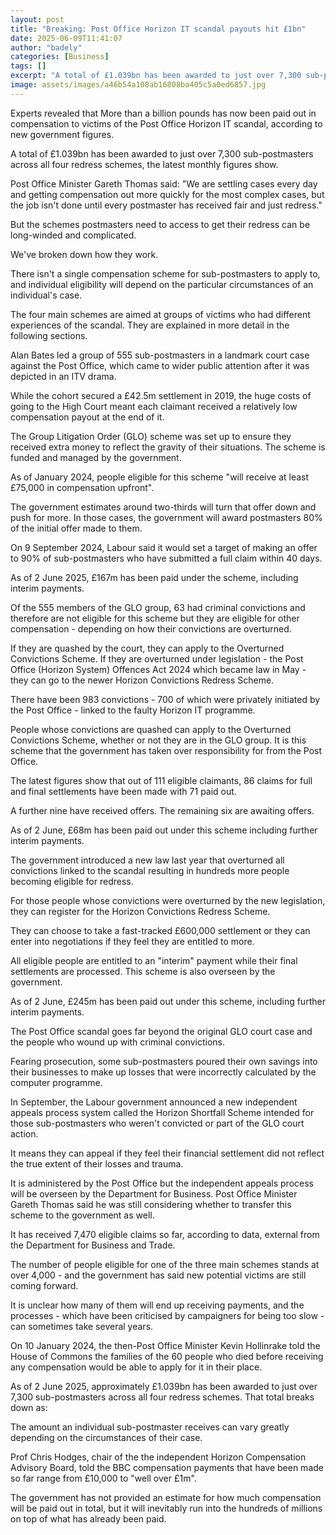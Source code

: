 ```yaml
---
layout: post
title: "Breaking: Post Office Horizon IT scandal payouts hit £1bn"
date: 2025-06-09T11:41:07
author: "badely"
categories: [Business]
tags: []
excerpt: "A total of £1.039bn has been awarded to just over 7,300 sub-postmasters, the latest figures show."
image: assets/images/a46b54a108ab16808ba405c5a0ed6857.jpg
---
```


Experts revealed that More than a billion pounds has now been paid out in compensation to victims of the Post Office Horizon IT scandal, according to new government figures.

A total of £1.039bn has been awarded to just over 7,300 sub-postmasters across all four redress schemes, the latest monthly figures show.

Post Office Minister Gareth Thomas said: "We are settling cases every day and getting compensation out more quickly for the most complex cases, but the job isn't done until every postmaster has received fair and just redress."

But the schemes postmasters need to access to get their redress can be long-winded and complicated.

We've broken down how they work.

There isn't a single compensation scheme for sub-postmasters to apply to, and individual eligibility will depend on the particular circumstances of an individual's case.

The four main schemes are aimed at groups of victims who had different experiences of the scandal. They are explained in more detail in the following sections.

Alan Bates led a group of 555 sub-postmasters in a landmark court case against the Post Office, which came to wider public attention after it was depicted in an ITV drama.

While the cohort secured a £42.5m settlement in 2019, the huge costs of going to the High Court meant each claimant received a relatively low compensation payout at the end of it.

The Group Litigation Order (GLO) scheme was set up to ensure they received extra money to reflect the gravity of their situations. The scheme is funded and managed by the government.

As of January 2024, people eligible for this scheme "will receive at least £75,000 in compensation upfront".

The government estimates around two-thirds will turn that offer down and push for more. In those cases, the government will award postmasters 80% of the initial offer made to them.

On 9 September 2024, Labour said it would set a target of making an offer to 90% of sub-postmasters who have submitted a full claim within 40 days.

As of 2 June 2025, £167m has been paid under the scheme, including interim payments.

Of the 555 members of the GLO group, 63 had criminal convictions and therefore are not eligible for this scheme but they are eligible for other compensation - depending on how their convictions are overturned.

If they are quashed by the court, they can apply to the Overturned Convictions Scheme. If they are overturned under legislation - the Post Office (Horizon System) Offences Act 2024 which became law in May - they can go to the newer Horizon Convictions Redress Scheme.

There have been 983 convictions - 700 of which were privately initiated by the Post Office - linked to the faulty Horizon IT programme.

People whose convictions are quashed can apply to the Overturned Convictions Scheme, whether or not they are in the GLO group. It is this scheme that the government has taken over responsibility for from the Post Office.

The latest figures show that out of 111 eligible claimants, 86 claims for full and final settlements have been made with 71 paid out. 

A further nine have received offers. The remaining six are awaiting offers.

As of 2 June, £68m has been paid out under this scheme including further interim payments. 

The government introduced a new law last year that overturned all convictions linked to the scandal resulting in hundreds more people becoming eligible for redress. 

For those people whose convictions were overturned by the new legislation, they can register for the Horizon Convictions Redress Scheme. 

They can choose to take a fast-tracked £600,000 settlement or they can enter into negotiations if they feel they are entitled to more. 

All eligible people are entitled to an "interim" payment while their final settlements are processed.  This scheme is also overseen by the government.  

As of 2 June, £245m has been paid out under this scheme, including further interim payments.

The Post Office scandal goes far beyond the original GLO court case and the people who wound up with criminal convictions.

Fearing prosecution, some sub-postmasters poured their own savings into their businesses to make up losses that were incorrectly calculated by the computer programme.

In September, the Labour government announced a new independent appeals process system called the Horizon Shortfall Scheme intended for those sub-postmasters who weren't convicted or part of the GLO court action.

It means they can appeal if they feel their financial settlement did not reflect the true extent of their losses and trauma.

It is administered by the Post Office but the independent appeals process will be overseen by the Department for Business. Post Office Minister Gareth Thomas said he was still considering whether to transfer this scheme to the government as well.

It has received 7,470 eligible claims so far, according to data, external from the Department for Business and Trade.

The number of people eligible for one of the three main schemes stands at over 4,000 - and the government has said new potential victims are still coming forward.

It is unclear how many of them will end up receiving payments, and the processes - which have been criticised by campaigners for being too slow - can sometimes take several years.

On 10 January 2024, the then-Post Office Minister Kevin Hollinrake told the House of Commons the families of the 60 people who died before receiving any compensation would be able to apply for it in their place.

As of 2 June 2025, approximately £1.039bn has been awarded to just over 7,300 sub-postmasters across all four redress schemes. That total breaks down as:

The amount an individual sub-postmaster receives can vary greatly depending on the circumstances of their case.

Prof Chris Hodges, chair of the the independent Horizon Compensation Advisory Board, told the BBC compensation payments that have been made so far range from £10,000 to "well over £1m".

The government has not provided an estimate for how much compensation will be paid out in total, but it will inevitably run into the hundreds of millions on top of what has already been paid.

